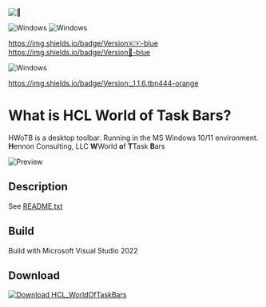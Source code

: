 
![🥇](https://img.shields.io/badge/🥇_The_Best_of_the_Best_...._With_Honors-royalblue.svg)


![Windows](https://img.shields.io/badge/Windows-10-blue.svg)
![Windows](https://img.shields.io/badge/Windows-11-blue.svg)

https://img.shields.io/badge/Version🇰🇾-blue
https://img.shields.io/badge/Version🥇-blue

![Windows](https://img.shields.io/badge//Version:_1.1.6.tbn444-orange.svg)

https://img.shields.io/badge/Version:_1.1.6.tbn444-orange

What is HCL World of Task Bars?
===============================================================================================================================
HWoTB is a desktop toolbar. Running in the MS Windows 10/11 environment.
**H**ennon Consulting, LLC
 **W**World
  **o**f
   **T**Task
    **B**ars


![Preview](metadata/screenshots/preview.png)

Description
-------------------------------
See [README.txt](https://github.com/chennon/HCL_WorldOfTaskBars/blob/master/exe/README.txt)

Build
-------------------------------
Build with Microsoft Visual Studio 2022

Download
-------------------------------
[![Download HCL_WorldOfTaskBars](https://a.fsdn.com/con/app/sf-download-button)](https://hennonconsulting.com/software/download/HCL_WorldOfTaskBars.msi)
